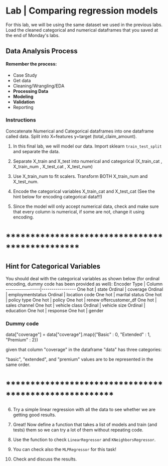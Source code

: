 # Lab | Comparing regression models


For this lab, we will be using the same dataset we used in the previous labs. Load the cleaned categorical and numerical dataframes that you saved at the end of Monday's labs.

## Data Analysis Process
#### Remember the process:

- Case Study
- Get data
- Cleaning/Wrangling/EDA
- **Processing Data**
- **Modeling**
- **Validation**
- Reporting

### Instructions

Concatenate Numerical and Categorical dataframes into one dataframe called data. Split into X=features y=target (total_claim_amount).

1. In this final lab, we will model our data. Import sklearn `train_test_split` and separate the data.

2. Separate X_train and X_test into numerical and categorical (X_train_cat , X_train_num , X_test_cat , X_test_num)

3. Use X_train_num to fit scalers.  Transform BOTH X_train_num and X_test_num.

4. Encode the categorical variables X_train_cat and X_test_cat (See the hint below for encoding categorical data!!!)

5. Since the model will only accept numerical data, check and make sure that every column is numerical, if some are not, change it using encoding.

# ***********************************************
## Hint for Categorical Variables

You should deal with the categorical variables as shown below (for ordinal encoding, dummy code has been provided as well):
Encoder Type | Column 
-----------------|-----------------
One hot | state
Ordinal | coverage
Ordinal | employmentstatus
Ordinal | location code
One hot | marital status
One hot | policy type
One hot | policy
One hot | renew offercustomer_df
One hot | sales channel
One hot | vehicle class
Ordinal | vehicle size
Ordinal | education
One hot | response
One hot | gender

### Dummy code

data["coverage"] = data["coverage"].map({"Basic" : 0, "Extended" : 1, "Premium" : 2})

given that column "coverage" in the dataframe "data" has three categories:

"basic", "extended", and "premium" values are to be represented in the same order.
# ******************************************************


6. Try a simple linear regression with all the data to see whether we are getting good results.

7. Great! Now define a function that takes a list of models and train (and tests) them so we can try a lot of them without repeating code.

8. Use the function to check `LinearRegressor` and `KNeighborsRegressor`.

9. You can check also the `MLPRegressor` for this task!

10. Check and discuss the results.  